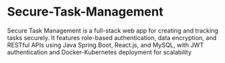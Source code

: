 # Secure-Task-Management
Secure Task Management is a full-stack web app for creating and tracking tasks securely. It features role-based authentication, data encryption, and RESTful APIs using Java Spring Boot, React.js, and MySQL, with JWT authentication and Docker-Kubernetes deployment for scalability
